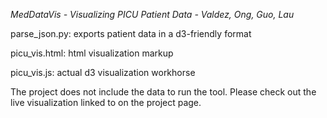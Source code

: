*MedDataVis - Visualizing PICU Patient Data - Valdez, Ong, Guo, Lau*

parse\_json.py: exports patient data in a d3-friendly format

picu\_vis.html: html visualization markup

picu\_vis.js: actual d3 visualization workhorse

The project does not include the data to run the tool. Please check out the live visualization linked to on the project page.
